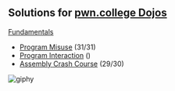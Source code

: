 ## Solutions for [pwn.college Dojos](https://pwn.college/dojos)

[Fundamentals](https://github.com/w3th4nds/pwn-college/tree/main/Dojos/Fundamentals)
* [Program Misuse](https://github.com/w3th4nds/pwn-college/tree/main/Dojos/Fundamentals/Program%20Misuse) (31/31)
* [Program Interaction](https://github.com/w3th4nds/pwn-college/tree/main/Dojos/Fundamentals/Program%20Interaction) ()
* [Assembly Crash Course](https://github.com/w3th4nds/pwn-college/tree/main/Dojos/Fundamentals/Assembly%20Crash%20Course) (29/30)

![giphy](https://github.com/w3th4nds/pwn-college/assets/44512151/d4578a31-294b-4827-99bd-fd73e3918fd3)

